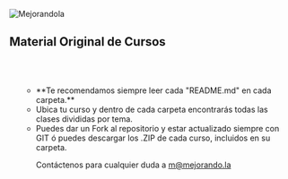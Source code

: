 ![Mejorandola](http://miguelnieva.com/img/mejorandola-grande.png)

## Material Original de Cursos

<ul>
<br />
<br />
<ul>
<li>**Te recomendamos siempre leer cada "README.md" en cada carpeta.**</li>

<li>Ubica tu curso y dentro de cada carpeta encontrarás todas las clases divididas por tema.</li>

<li>Puedes dar un Fork al repositorio y estar actualizado siempre con GIT ó puedes descargar los .ZIP de cada curso, incluidos
en su carpeta.</li>
</li>


Contáctenos para cualquier duda a m@mejorando.la
